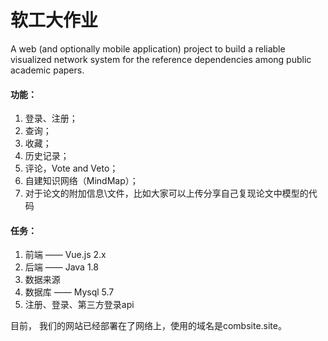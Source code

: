 # 软工大作业

A web (and optionally mobile application) project to build a reliable visualized network system for the reference dependencies among public academic papers.

#### 功能：

1. 登录、注册；
2. 查询；
3. 收藏；
4. 历史记录；
5. 评论，Vote and Veto；
6. 自建知识网络（MindMap）；
7. 对于论文的附加信息\文件，比如大家可以上传分享自己复现论文中模型的代码

#### 任务：

1. 前端 —— Vue.js 2.x
2. 后端 —— Java 1.8
3. 数据来源
4. 数据库 —— Mysql 5.7
5. 注册、登录、第三方登录api

目前， 我们的网站已经部署在了网络上，使用的域名是combsite.site。
